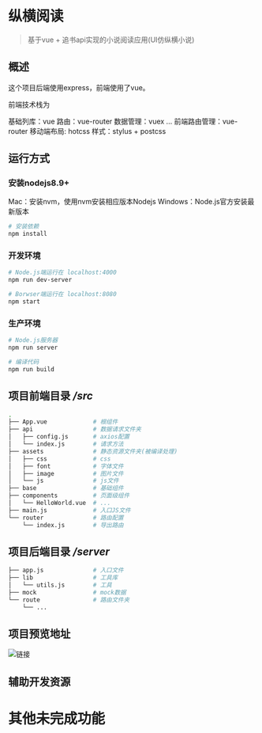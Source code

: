 # 纵横阅读

> 基于vue + 追书api实现的小说阅读应用(UI仿纵横小说)


## 概述

这个项目后端使用express，前端使用了vue。

前端技术栈为

基础列库：vue
路由：vue-router
数据管理：vuex ...
前端路由管理：vue-router
移动端布局: hotcss
样式：stylus + postcss

## 运行方式
### 安装nodejs8.9+
Mac：安装nvm，使用nvm安装相应版本Nodejs Windows：Node.js官方安装最新版本

``` bash
# 安装依赖
npm install
```

### 开发环境
``` bash
# Node.js端运行在 localhost:4000
npm run dev-server

# Borwser端运行在 localhost:8080
npm start
```


### 生产环境
``` bash
# Node.js服务器
npm run server

# 编译代码
npm run build
```

## 项目前端目录 */src*
``` bash
.
├── App.vue             # 根组件
├── api                 # 数据请求文件夹
│   ├── config.js       # axios配置
│   └── index.js        # 请求方法
├── assets              # 静态资源文件夹(被编译处理)
│   ├── css             # css
│   ├── font            # 字体文件
│   ├── image           # 图片文件
│   └── js              # js文件
├── base                # 基础组件
├── components          # 页面级组件
│   └── HelloWorld.vue  # ...
├── main.js             # 入口JS文件
└── router              # 路由配置
    └── index.js        # 导出路由
```

## 项目后端目录 */server*
``` bash
├── app.js              # 入口文件
├── lib                 # 工具库
│   └── utils.js        # 工具
├── mock                # mock数据
└── route               # 路由文件夹
    └── ...

```

## 项目预览地址

![链接](http://note.zeebin.top/public/img/qr_code.png)



## 辅助开发资源


# 其他未完成功能


